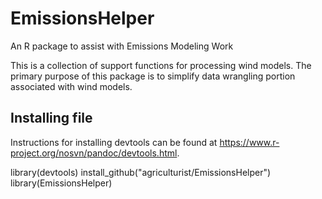 # EmissionsHelper
An R package to assist with Emissions Modeling Work

This is a collection of support functions for processing wind models.  The primary purpose of this package is to simplify data wrangling portion associated with wind models.  

## Installing file

Instructions for installing devtools can be found at https://www.r-project.org/nosvn/pandoc/devtools.html.

library(devtools)
install_github("agriculturist/EmissionsHelper")
library(EmissionsHelper)

